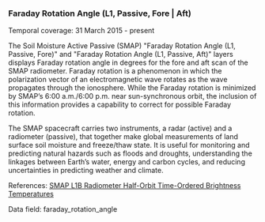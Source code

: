### Faraday Rotation Angle (L1, Passive, Fore | Aft)
Temporal coverage: 31 March 2015 - present

The Soil Moisture Active Passive (SMAP) "Faraday Rotation Angle (L1, Passive, Fore)"  and "Faraday Rotation Angle (L1, Passive, Aft)" layers displays Faraday rotation angle in degrees for the fore and aft scan of the SMAP radiometer. Faraday rotation is a phenomenon in which the polarization vector of an electromagnetic wave rotates as the wave propagates through the ionosphere. While the Faraday rotation is minimized by SMAP’s 6:00 a.m./6:00 p.m. near sun-synchronous orbit, the inclusion of this information provides a capability to correct for possible Faraday rotation.  

The SMAP spacecraft carries two instruments, a radar (active) and a radiometer (passive), that together make global measurements of land surface soil moisture and freeze/thaw state. It is useful for monitoring and predicting natural hazards such as floods and droughts, understanding the linkages between Earth’s water, energy and carbon cycles, and reducing uncertainties in predicting weather and climate.

References: [SMAP L1B Radiometer Half-Orbit Time-Ordered Brightness Temperatures](https://nsidc.org/data/spl1btb/)

Data field: faraday_rotation_angle
